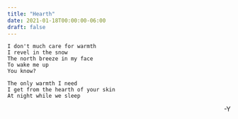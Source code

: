 ```yaml
---
title: "Hearth"
date: 2021-01-18T00:00:00-06:00
draft: false
---
```


    I don't much care for warmth
    I revel in the snow
    The north breeze in my face
    To wake me up
    You know?
    
    The only warmth I need
    I get from the hearth of your skin
    At night while we sleep
    
<div style="text-align: right">-Y</div>